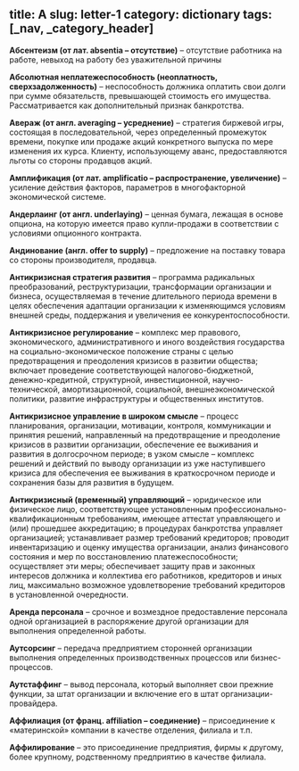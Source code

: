 title: А
slug: letter-1
category: dictionary
tags: [_nav, _category_header]
---

**Абсентеизм (от лат. absentia – отсутствие)** – отсутствие работника на работе, невыход на работу без уважительной причины

**Абсолютная неплатежеспособность (неоплатность, сверхзадолженность)** – неспособность должника оплатить свои долги при сумме обязательств, превышающей стоимость его имущества. Рассматривается как дополнительный признак банкротства.

**Авераж (от англ. averaging – усреднение)** – стратегия биржевой игры, состоящая в последовательной, через определенный промежуток времени, покупке или продаже акций конкретного выпуска по мере изменения их курса. Клиенту, использующему аванс, предоставляются льготы со стороны продавцов акций.

**Амплификация (от лат. amplificatio – распространение, увеличение)** – усиление действия факторов, параметров в многофакторной экономической системе.

**Андерлаинг (от англ. underlaying)** – ценная бумага, лежащая в основе опциона, на которую имеется право купли-продажи в соответствии с условиями опционного контракта.

**Андинование (англ. offer to supply)** – предложение на поставку товара со стороны производителя, продавца.

**Антикризисная стратегия развития** – программа радикальных преобразований, реструктуризации, трансформации организации и бизнеса, осуществляемая в течение длительного периода времени в целях обеспечения адаптации организации к изменяющимся условиям внешней среды, поддержания и увеличения ее конкурентоспособности.

**Антикризисное регулирование** – комплекс мер правового, экономического, административного и иного воздействия государства на социально-экономическое положение страны с целью предотвращения и преодоления кризисов в развитии общества; включает проведение соответствующей налогово-бюджетной, денежно-кредитной, структурной, инвестиционной, научно-технической, амортизационной, социальной, внешнеэкономической политики, развитие инфраструктуры и общественных институтов.

**Антикризисное управление в широком смысле** – процесс планирования, организации, мотивации, контроля, коммуникации и принятия решений, направленный на предотвращение и преодоление кризисов в развитии организации, обеспечение ее выживания и развития в долгосрочном периоде; в узком смысле – комплекс решений и действий по выводу организации из уже наступившего кризиса для обеспечения ее выживания в краткосрочном периоде и сохранения базы для развития в будущем.

**Антикризисный (временный) управляющий** – юридическое или физическое лицо, соответствующее установленным профессионально-квалификационным требованиям, имеющее аттестат управляющего и (или) прошедшее аккредитацию; в процедурах банкротства управляет организацией; устанавливает размер требований кредиторов; проводит инвентаризацию и оценку имущества организации, анализ финансового состояния и мер по восстановлению платежеспособности; осуществляет эти меры; обеспечивает защиту прав и законных интересов должника и коллектива его работников, кредиторов и иных лиц, максимально возможное удовлетворение требований кредиторов в установленной очередности.

**Аренда персонала** – срочное и возмездное предоставление персонала одной организацией в распоряжение другой организации для выполнения определенной работы. 

**Аутсорсинг** – передача предприятием сторонней организации выполнения определенных производственных процессов или бизнес-процессов.

**Аутстаффинг** – вывод персонала, который выполняет свои прежние функции, за штат организации и включение его в штат организации-провайдера.

**Аффилиация (от франц. affiliation – соединение)** – присоединение к «материнской» компании в качестве отделения, филиала и т.п.

**Аффилирование** – это присоединение предприятия, фирмы к другому, более крупному, родственному предприятию в качестве филиала.
